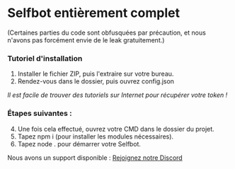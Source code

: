 # Selfbot entièrement complet
(Certaines parties du code sont obfusquées par précaution, et nous n'avons pas forcément envie de le leak gratuitement.)

### Tutoriel d'installation
1) Installer le fichier ZIP, puis l'extraire sur votre bureau.
2) Rendez-vous dans le dossier, puis ouvrez config.json

_Il est facile de trouver des tutoriels sur Internet pour récupérer votre token !_

### Étapes suivantes :
4) Une fois cela effectué, ouvrez votre CMD dans le dossier du projet.
5) Tapez npm i (pour installer les modules nécessaires).
6) Tapez node . pour démarrer votre Selfbot.

Nous avons un support disponible : 
[Rejoignez notre Discord](https://discord.gg/AdP4dGtR)
